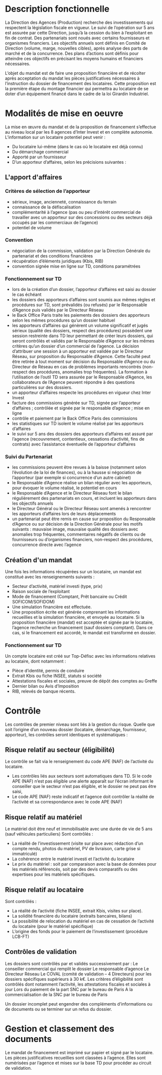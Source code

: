 <!-- TITLE: DEF -->
<!-- SUBTITLE: Demande d'étude de financement -->
<!-- AUTHOR: jmc -->

# Description fonctionnelle
La Direction des Agences (Production) recherche des investissements qui respectent la législation fiscale en vigueur. Le suivi de l’opération sur 5 ans est assurée par cette Direction, jusqu’à la cession du bien à l’exploitant en fin de contrat. Des partenariats sont noués avec certains fournisseurs et organismes financiers. Les objectifs annuels sont définis en Comité de Direction (volume, marge, nouvelles cibles), après analyse des parts de marché et de la concurrence. Des plans d’actions sont définis pour atteindre ces objectifs en précisant les moyens humains et financiers nécessaires.

L’objet du mandat est de faire une proposition financière et de récolter après acceptation du mandat les pièces justificatives nécessaires à l’instruction du dossier de financement des locataires. Cette proposition est la première étape du montage financier qui permettra au locataire de se doter d’un équipement financé dans le cadre de la loi Girardin Industriel.

# Modalités de mise en oeuvre
La mise en œuvre du mandat et de la proposition de financement s’effectue au niveau local par les 8 agences d’Inter Invest et en complète autonomie. L’information sur un locataire potentiel peut venir :

* 	Du locataire lui-même (dans le cas où le locataire est déjà connu)
* 	Du démarchage commercial
* 	Apporté par un fournisseur
* 	D’un apporteur d’affaires, selon les précisions suivantes :
## L'apport d'affaires
### Critères de sélection de l’apporteur
* sérieux, image, ancienneté, connaissance du terrain
* connaissance de la défiscalisation
* complémentarité à l’agence (pas ou peu d’intérêt commercial de travailler avec un apporteur sur des concessions ou des secteurs déjà occupés par les commerciaux de l’agence)
* potentiel de volume
### Convention
* négociation de la commission, validation par la Direction Générale du partenariat et des conditions financières
* récupération d’éléments juridiques (Kbis, RIB)
* convention signée mise en ligne sur TD, conditions paramétrées
### Fonctionnement sur TD
* lors de la création d’un dossier, l’apporteur d’affaires est saisi au dossier le cas échéant
* les dossiers des apporteurs d’affaires sont soumis aux mêmes règles et procédures sur TD, sont prévalidés (ou refusés) par le Responsable d’Agence puis validés par le Directeur Réseau
* le Back Office Paris traite les paiements des dossiers des apporteurs selon les mêmes procédures qu’un dossier habituel
* les apporteurs d’affaires qui génèrent un volume significatif et jugés sérieux (qualité des dossiers, respect des procédures) possèdent une session restreinte dans TD leur permettant de créer leurs dossiers, qui seront contrôlés et validés par le Responsable d’Agence sur les mêmes critères qu’un dossier d’un commercial de l’agence. La décision d’attribuer une session à un apporteur est validée par le Directeur Réseau, sur proposition du Responsable d’Agence. Cette faculté peut être retirée à tout moment sur décision du Responsable d’Agence ou du Directeur de Réseau en cas de problèmes importants rencontrés (non-respect des procédures, anomalies trop fréquentes). La formation à l’utilisation de l’outil TD sera assurée par le Responsable d’Agence, les collaborateurs de l’Agence peuvent répondre à des questions particulières sur des dossiers.
* un apporteur d’affaires respecte les procédures en vigueur chez Inter Invest
* facture des commissions générée sur TD, signée par l’apporteur d’affaires ; contrôlée et signée par le responsable d’agence ; mise en ligne
* contrôle et paiement par le Back Office Paris des commissions
* les statistiques sur TD isolent le volume réalisé par les apporteurs d’affaires
* le suivi sur 5 ans des dossiers des apporteurs d’affaires est assuré par l’agence (recouvrement, contentieux, cessations d’activité, fins de contrats) avec l’assistance éventuelle de l’apporteur d’affaires
### Suivi du Partenariat
* les commissions peuvent être revues à la baisse (notamment selon l’évolution de la loi de finances), ou à la hausse si négociation de l’apporteur (par exemple si concurrence d’un autre cabinet)
* le Responsable d’Agence réalise un bilan régulier avec les apporteurs, pour évoquer le volume réalisé, le potentiel en cours
* le Responsable d’Agence et le Directeur Réseau font le bilan régulièrement des partenariats en cours, et incluent les apporteurs dans les objectifs annuels
* le Directeur Général ou le Directeur Réseau sont amenés à rencontrer les apporteurs d’affaires lors de leurs déplacements
* un partenariat peut être remis en cause sur proposition du Responsable d’Agence ou sur décision de la Direction Générale pour les motifs suivants : mauvaise image, mauvaise qualité des dossiers avec anomalies trop fréquentes, commentaires négatifs de clients ou de fournisseurs ou d’organismes financiers, non-respect des procédures, concurrence directe avec l’agence

## Création d'un mandat
Une fois les informations récupérées sur un locataire, un mandat est constitué avec les renseignements suivants :
* Secteur d’activité, matériel investi (type, prix)
* Raison sociale de l’exploitant
* Mode de financement (Comptant, Prêt bancaire ou Crédit SOFICOM/SOFIDOM)
* Une simulation financière est effectuée.
* Une proposition écrite est générée comprenant les informations recueillies et la simulation financière, et envoyée au locataire.
Si la proposition financière (mandat) est acceptée et signée par le locataire, l’agence recherche un financement (sauf dossiers comptant). Dans ce cas, si le financement est accordé, le mandat est transformé en dossier.

### Fonctionnement sur TD
Un compte locataire est créé sur Top-Défisc avec les informations relatives au locataire, dont notamment :
* Pièce d’identité, permis de conduire
* Extrait Kbis ou fiche INSEE, statuts si société
* Attestations fiscales et sociales, preuve de dépôt des comptes au Greffe
* Dernier bilan ou Avis d’Imposition
* RIB, relevés de banque récents.

# Contrôle
Les contrôles de premier niveau sont liés à la gestion du risque. Quelle que soit l’origine d’un nouveau dossier (locataire, démarchage, fournisseur, apporteur), les contrôles seront identiques et systématiques :
## Risque relatif au secteur (éligibilité) 
Le contrôle se fait via le renseignement du code APE (NAF) de l’activité du locataire. 
* Les contrôles liés aux secteurs sont automatiques dans TD. Si le code APE (NAF) n’est pas éligible une alerte apparaît sur l’écran informant le conseiller que le secteur n’est pas éligible, et le dossier ne peut pas être saisi, 
* Le code APE (NAF) reste indicatif et l’agence doit contrôler la réalité de l’activité et sa correspondance avec le code APE (NAF)
## Risque relatif au matériel
Le matériel doit être neuf et immobilisable avec une durée de vie de 5 ans (sauf véhicules particuliers)
Sont contrôlés :
* La réalité de l’investissement (visite sur place avec rédaction d’un compte rendu, photos du matériel, PV de livraison, carte grise si immatriculé)
* La cohérence entre le matériel investi et l’activité du locataire
* Le prix du matériel : soit par comparaison avec la base de données pour les matériels référencés, soit par des devis comparatifs ou des expertises pour les matériels spécifiques.
## Risque relatif au locataire
Sont contrôlés :
* La réalité de l’activité (fiche INSEE, extrait Kbis, visites sur place).
* La solidité financière du locataire (extraits bancaires, bilans)
* La possibilité de relocation du matériel en cas de cessation de l’activité du locataire (pour le matériel spécifique)
* L’origine des fonds pour le paiement de l’investissement (procédure LCB-FT)
## Contrôles de validation
Les dossiers sont contrôlés par et validés successivement par :
Le conseiller commercial qui remplit le dossier
Le responsable d’agence
Le Directeur Réseau
Le COVAL (comité de validation – 4 Directeurs) pour les dossiers spécifiques supérieurs à 30 k€. Les critères d’éligibilité sont contrôlés dont notamment l’activité, les attestations fiscales et sociales à jour
Lors du paiement de la part SNC par le bureau de Paris
A la commercialisation de la SNC par le bureau de Paris

Un dossier incomplet peut engendrer des compléments d’informations ou de documents ou se terminer sur un refus du dossier.
# Gestion et classement des documents
Le mandat de financement est imprimé sur papier et signé par le locataire. Les pièces justificatives recueillies sont classées à l’agence. Elles sont numérisées par l’agence et mises sur la base TD pour procéder au circuit de validation.